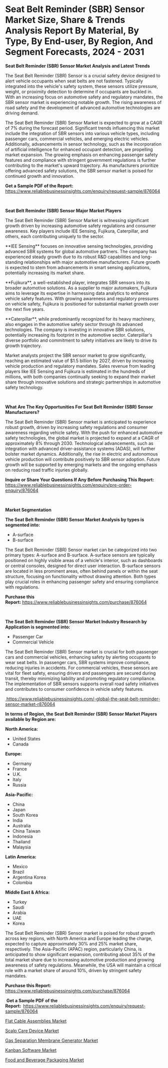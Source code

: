 <p><h1>Seat Belt Reminder (SBR) Sensor Market Size, Share & Trends Analysis Report By Material, By Type, By End-user, By Region, And Segment Forecasts, 2024 - 2031</h1></p><p><strong>Seat Belt Reminder (SBR) Sensor Market Analysis and Latest Trends</strong></p>
<p><p>The Seat Belt Reminder (SBR) Sensor is a crucial safety device designed to alert vehicle occupants when seat belts are not fastened. Typically integrated into the vehicle's safety system, these sensors utilize pressure, weight, or proximity detection to determine if occupants are buckled in. With an increasing focus on automotive safety and regulatory mandates, the SBR sensor market is experiencing notable growth. The rising awareness of road safety and the development of advanced automotive technologies are driving demand.</p><p>The Seat Belt Reminder (SBR) Sensor Market is expected to grow at a CAGR of 7% during the forecast period. Significant trends influencing this market include the integration of SBR sensors into various vehicle types, including passenger cars, commercial vehicles, and emerging electric vehicles. Additionally, advancements in sensor technology, such as the incorporation of artificial intelligence for enhanced occupant detection, are propelling market expansion. The growing emphasis on enhancing passenger safety features and compliance with stringent government regulations is further contributing to the market's upward trajectory. As manufacturers prioritize offering advanced safety solutions, the SBR sensor market is poised for continued growth and innovation.</p></p>
<p><strong>Get a Sample PDF of the Report:&nbsp;</strong> <a href="https://www.reliablebusinessinsights.com/enquiry/request-sample/876064">https://www.reliablebusinessinsights.com/enquiry/request-sample/876064</a></p>
<p>&nbsp;</p>
<p><strong>Seat Belt Reminder (SBR) Sensor Major Market Players</strong></p>
<p><p>The Seat Belt Reminder (SBR) Sensor Market is witnessing significant growth driven by increasing automotive safety regulations and consumer awareness. Key players include IEE Sensing, Fujikura, Caterpillar, and others, each contributing uniquely to the sector.</p><p>**IEE Sensing** focuses on innovative sensing technologies, providing advanced SBR systems for global automotive partners. The company has experienced steady growth due to its robust R&D capabilities and long-standing relationships with major automotive manufacturers. Future growth is expected to stem from advancements in smart sensing applications, potentially increasing its market share.</p><p>**Fujikura**, a well-established player, integrates SBR sensors into its broader automotive solutions. As a supplier to major automakers, Fujikura aims to leverage its expertise in harnessing data analytics to enhance vehicle safety features. With growing awareness and regulatory pressures on vehicle safety, Fujikura is positioned for substantial market growth over the next five years.</p><p>**Caterpillar**, while predominantly recognized for its heavy machinery, also engages in the automotive safety sector through its advanced technologies. The company is investing in innovative SBR solutions, potentially increasing its footprint in the automotive sector. Caterpillar's diverse portfolio and commitment to safety initiatives are likely to drive its growth trajectory.</p><p>Market analysts project the SBR sensor market to grow significantly, reaching an estimated value of $1.5 billion by 2027, driven by increasing vehicle production and regulatory mandates. Sales revenue from leading players like IEE Sensing and Fujikura is estimated in the hundreds of millions, with both companies continually seeking to expand their market share through innovative solutions and strategic partnerships in automotive safety technology.</p></p>
<p>&nbsp;</p>
<p><strong>What Are The Key Opportunities For Seat Belt Reminder (SBR) Sensor Manufacturers?</strong></p>
<p><p>The Seat Belt Reminder (SBR) Sensor market is anticipated to experience robust growth, driven by increasing safety regulations and consumer awareness regarding vehicle safety. With the push for enhanced automotive safety technologies, the global market is projected to expand at a CAGR of approximately 8% through 2030. Technological advancements, such as integration with advanced driver-assistance systems (ADAS), will further bolster market dynamics. Additionally, the rise in electric and autonomous vehicle production will contribute positively to SBR sensor adoption. Future growth will be supported by emerging markets and the ongoing emphasis on reducing road traffic injuries globally.</p></p>
<p><strong>Inquire or Share Your Questions If Any Before Purchasing This Report:</strong> <a href="https://www.reliablebusinessinsights.com/enquiry/pre-order-enquiry/876064">https://www.reliablebusinessinsights.com/enquiry/pre-order-enquiry/876064</a></p>
<p>&nbsp;</p>
<p><strong>Market Segmentation</strong></p>
<p><strong>The Seat Belt Reminder (SBR) Sensor Market Analysis by types is segmented into:</strong></p>
<p><ul><li>A-surface</li><li>B-surface</li></ul></p>
<p><p>The Seat Belt Reminder (SBR) Sensor market can be categorized into two primary types: A-surface and B-surface. A-surface sensors are typically positioned on highly visible areas of a vehicle's interior, such as dashboards or central consoles, designed for direct user interaction. B-surface sensors are located in less prominent areas, often behind panels or within the seat structure, focusing on functionality without drawing attention. Both types play crucial roles in enhancing passenger safety and ensuring compliance with regulations.</p></p>
<p><strong>Purchase this Report:&nbsp;</strong><a href="https://www.reliablebusinessinsights.com/purchase/876064">https://www.reliablebusinessinsights.com/purchase/876064</a></p>
<p>&nbsp;</p>
<p><strong>The Seat Belt Reminder (SBR) Sensor Market Industry Research by Application is segmented into:</strong></p>
<p><ul><li>Passenger Car</li><li>Commercial Vehicle</li></ul></p>
<p><p>The Seat Belt Reminder (SBR) Sensor market is crucial for both passenger cars and commercial vehicles, enhancing safety by alerting occupants to wear seat belts. In passenger cars, SBR systems improve compliance, reducing injuries in accidents. For commercial vehicles, these sensors are vital for fleet safety, ensuring drivers and passengers are secured during transit, thereby minimizing liability and promoting regulatory compliance. The implementation of SBR sensors supports overall road safety initiatives and contributes to consumer confidence in vehicle safety features.</p></p>
<p><a href="https://www.reliablebusinessinsights.com/-global-the-seat-belt-reminder-sensor-market-r876064">&nbsp;https://www.reliablebusinessinsights.com/-global-the-seat-belt-reminder-sensor-market-r876064</a></p>
<p><strong>In terms of Region, the Seat Belt Reminder (SBR) Sensor Market Players available by Region are:</strong></p>
<p>
    <p> <strong> North America: </strong>
        <ul>
            <li>United States</li>
            <li>Canada</li>
        </ul>
        </p> 
    <p> <strong> Europe: </strong>
        <ul>
            <li>Germany</li>
            <li>France</li>
            <li>U.K.</li>
            <li>Italy</li>
            <li>Russia</li>
        </ul>
        </p> 
    <p> <strong> Asia-Pacific: </strong>
        <ul>
            <li>China</li>
            <li>Japan</li>
            <li>South Korea</li>
            <li>India</li>
            <li>Australia</li>
            <li>China Taiwan</li>
            <li>Indonesia</li>
            <li>Thailand</li>
            <li>Malaysia</li>
        </ul>
        </p> 
    <p> <strong> Latin America: </strong>
        <ul>
            <li>Mexico</li>
            <li>Brazil</li>
            <li>Argentina Korea</li>
            <li>Colombia</li>
        </ul>
        </p> 
    <p> <strong> Middle East & Africa: </strong>
        <ul>
            <li>Turkey</li>
            <li>Saudi</li>
            <li>Arabia</li>
            <li>UAE</li>
            <li>Korea</li>
        </ul>
    </p>
    </p>
<p><p>The Seat Belt Reminder (SBR) Sensor market is poised for robust growth across key regions, with North America and Europe leading the charge, expected to capture approximately 30% and 25% market share, respectively. The Asia-Pacific (APAC) region, particularly China, is anticipated to show significant expansion, contributing about 35% of the total market share due to increasing automotive production and growing awareness of safety regulations. Meanwhile, the USA will maintain a critical role with a market share of around 10%, driven by stringent safety mandates.</p></p>
<p><strong>Purchase this Report: </strong><a href="https://www.reliablebusinessinsights.com/purchase/876064">https://www.reliablebusinessinsights.com/purchase/876064</a></p>
<p>&nbsp;<strong>Get a Sample PDF of the Report:&nbsp;&nbsp;</strong><a href="https://www.reliablebusinessinsights.com/enquiry/request-sample/876064">https://www.reliablebusinessinsights.com/enquiry/request-sample/876064</a></p>
<p><strong></strong></p>
<p><p><a href="https://www.linkedin.com/pulse/global-flat-cable-assemblies-market-opportunities-forecast-period-jttac?trackingId=HF3xf4bvQPG2dvZUEzNxjw%3D%3D">Flat Cable Assemblies Market</a></p><p><a href="https://github.com/globismark/Market-Research-Report-List-5/blob/main/scalp-care-device-market.md">Scalp Care Device Market</a></p><p><a href="https://issuu.com/reportprime-2/docs/gas-separation-membrane-generator-m_269f0162c4a543">Gas Separation Membrane Generator Market</a></p><p><a href="https://www.linkedin.com/pulse/kanban-software-market-size-growth-trends-statistics-forecasts-tckpe?trackingId=9fjNS0KOSduA3qSjWlDodw%3D%3D">Kanban Software Market</a></p><p><a href="https://www.linkedin.com/pulse/food-beverage-packaging-industry-analysis-report-its-hspwe?trackingId=%2Bzd9XH57T6qsvI8aogsFIQ%3D%3D">Food and Beverage Packaging Market</a></p></p>